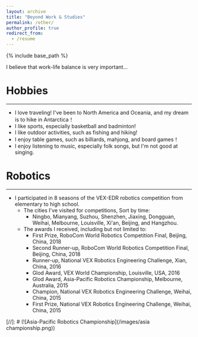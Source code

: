 ```yaml
---
layout: archive
title: "Beyond Work & Studies"
permalink: /other/
author_profile: true
redirect_from:
  - /resume
---
```


{% include base_path %}

I believe that work-life balance is very important...

Hobbies
======
---
* I love traveling! I've been to North America and Oceania, and my dream is to hike in Antarctica！
* I like sports, especially basketball and badminton!
* I like outdoor activities, such as fishing and hiking!
* I enjoy table games, such as billiards, mahjong, and board games！
* I enjoy listening to music, especially folk songs, but I'm not good at singing.

Robotics
======
---
* I participated in 8 seasons of the VEX-EDR robotics competition from elementary to high school.
  * The cities I've visited for competitions, Sort by time:
    * Ningbo, Mianyang, Suzhou, Shenzhen, Jiaxing, Dongguan, Weihai, Melbourne, Louisville, Xi'an, Beijing, and Hangzhou.
  * The awards I received, including but not limited to:
    * First Prize, RoboCom World Robotics Competition Final, Beijing, China, 2018
    * Second Runner-up, RoboCom World Robotics Competition Final, Beijing, China, 2018
    * Runner-up, National VEX Robotics Engineering Challenge, Xian, China, 2016
    * Glod Award, VEX World Championship, Louisville, USA, 2016
    * Glod Award, Asia-Pacific Robotics Championship, Melbourne, Australia, 2015
    * Champion, National VEX Robotics Engineering Challenge, Weihai, China, 2015
    * First Prize, National VEX Robotics Engineering Challenge, Weihai, China, 2015

[//]: # (![Asia-Pacific Robotics Championship](/images/asia championship.png))
